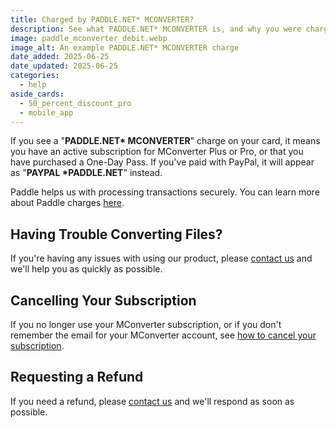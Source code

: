 ```yaml
---
title: Charged by PADDLE.NET* MCONVERTER?
description: See what PADDLE.NET* MCONVERTER is, and why you were charged.
image: paddle_mconverter_debit.webp
image_alt: An example PADDLE.NET* MCONVERTER charge
date_added: 2025-06-25
date_updated: 2025-06-25
categories:
  - help
aside_cards:
  - 50_percent_discount_pro
  - mobile_app
---
```


If you see a "**PADDLE.NET\* MCONVERTER**" charge on your card, it means you have an active subscription for MConverter Plus or Pro, or that you have purchased a One-Day Pass. If you've paid with PayPal, it will appear as "**PAYPAL \*PADDLE.NET**" instead.

Paddle helps us with processing transactions securely. You can learn more about Paddle charges [here](https://www.paddle.com/about/why-has-paddle-charged-me).

## Having Trouble Converting Files?
If you're having any issues with using our product, please [contact us](#legal) and we'll help you as quickly as possible.

## Cancelling Your Subscription
If you no longer use your MConverter subscription, or if you don't remember the email for your MConverter account, see [how to cancel your subscription](https://mconverter.eu/blog/cancel_premium/).

## Requesting a Refund
If you need a refund, please [contact us](#legal) and we'll respond as soon as possible.